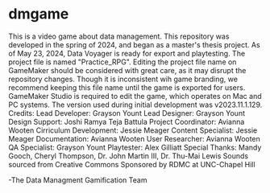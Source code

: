 # dmgame
This is a video game about data management.
This repository was developed in the spring of 2024, and began as a master's thesis project. As of May 23, 2024, Data Voyager is ready for export and playtesting.
The project file is named "Practice_RPG". Editing the project file name on GameMaker should be considered with great care, as it may disrupt the repository changes. Though it is inconsistent wih game branding, we recommend keeping this file name until the game is exported for users.
GameMaker Studio is required to edit the game, which operates on Mac and PC systems. The version used during initial development was v2023.11.1.129.
Credits:
Lead Developer: Grayson Yount
Lead Designer: Grayson Yount
Design Support: Joshi Ramya Teja Battula
Project Coordinator: Avianna Wooten
Cirriculum Development: Jessie Meager
Content Specialist: Jessie Meager
Documentation: Avianna Wooten
User Researcher: Avianna Wooten
QA Specialist: Grayson Yount
Playtester: Alex Gilliatt
Special Thanks: Mandy Gooch, Cheryl Thompson, Dr. John Martin III, Dr. Thu-Mai Lewis
Sounds sourced from Creative Commons
Sponsored by RDMC at UNC-Chapel Hill

-The Data Managment Gamification Team
